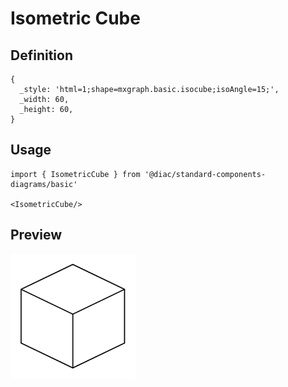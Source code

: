 # Isometric Cube

## Definition

```
{
  _style: 'html=1;shape=mxgraph.basic.isocube;isoAngle=15;',
  _width: 60,
  _height: 60,
}
```

## Usage

```
import { IsometricCube } from '@diac/standard-components-diagrams/basic'

<IsometricCube/>
```

## Preview

<img src="./isometric-cube.png" width="200"/>
